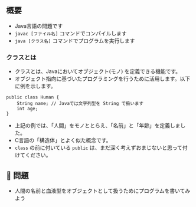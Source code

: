 ## 概要

- Java言語の問題です
- `javac [ファイル名]` コマンドでコンパイルします
- `java [クラス名]` コマンドでプログラムを実行します

### クラスとは

- クラスとは、Javaにおいてオブジェクト(モノ) を定義できる機能です。
- オブジェクト指向に基づいたプログラミングを行うために活用します。以下に例を示します。

```
public class Human {
    String name; // Javaでは文字列型を String で扱います
    int age;
}
```

- 上記の例では、「人間」をモノととらえ、「名前」と「年齢」を定義しました。
- C言語の「構造体」とよく似た概念です。
- `class` の前に付いている `public` は、まだ深く考えずおまじないと思って付けてください。

## :turtle: 問題

- 人間の名前と血液型をオブジェクトとして扱うためにプログラムを書いてみよう
